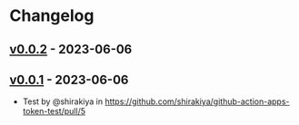# Changelog

## [v0.0.2](https://github.com/shirakiya/github-action-apps-token-test/compare/v0.0.1...v0.0.2) - 2023-06-06

## [v0.0.1](https://github.com/shirakiya/github-action-apps-token-test/commits/v0.0.1) - 2023-06-06
- Test by @shirakiya in https://github.com/shirakiya/github-action-apps-token-test/pull/5
